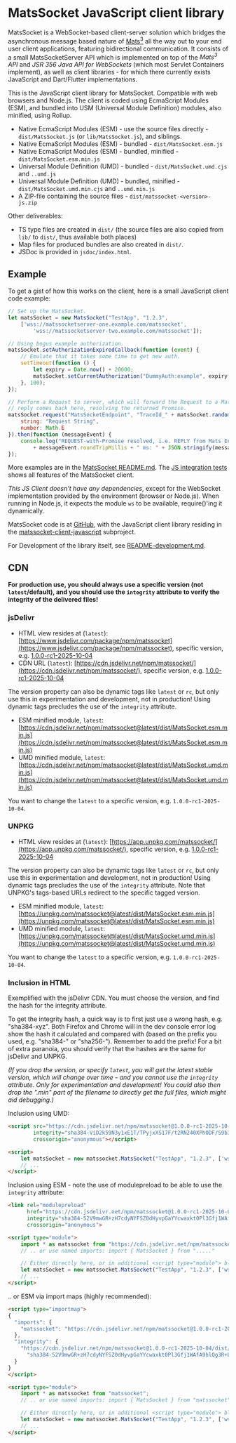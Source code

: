# MatsSocket JavaScript client library

MatsSocket is a WebSocket-based client-server solution which bridges the asynchronous message based nature
of [Mats<sup>3</sup>](https://mats3.io/) all the way out to your end user client applications, featuring bidirectional
communication. It consists of a small MatsSocketServer API which is implemented on top of the _Mats<sup>3</sup> API_ and
_JSR 356 Java API for WebSockets_ (which most Servlet Containers implement), as well as client libraries - for which
there currently exists JavaScript and Dart/Flutter implementations.

This is the JavaScript client library for MatsSocket. Compatible with web browsers and Node.js. The client is coded
using EcmaScript Modules (ESM), and bundled into USM (Universal Module Definition) modules, also minified, using Rollup.

* Native EcmaScript Modules (ESM) - use the source files directly - `dist/MatsSocket.js` (or `lib/MatsSocket.js`),
  and siblings.
* Native EcmaScript Modules (ESM) - bundled - `dist/MatsSocket.esm.js`
* Native EcmaScript Modules (ESM) - bundled, minified - `dist/MatsSocket.esm.min.js`
* Universal Module Definition (UMD) - bundled - `dist/MatsSocket.umd.cjs` and `..umd.js`
* Universal Module Definition (UMD) - bundled, minified - `dist/MatsSocket.umd.min.cjs` and `..umd.min.js`
* A ZIP-file containing the source files - `dist/matssocket-<version>-js.zip`

Other deliverables:
* TS type files are created in `dist/` (the source files are also copied from `lib/` to `dist/`, thus available both
  places)
* Map files for produced bundles are also created in `dist/`.
* JSDoc is provided in `jsdoc/index.html`.

## Example

To get a gist of how this works on the client, here is a small JavaScript client code example:

```javascript
// Set up the MatsSocket.
let matsSocket = new MatsSocket("TestApp", "1.2.3",
    ['wss://matssocketserver-one.example.com/matssocket',
        'wss://matssocketserver-two.example.com/matssocket']);

// Using bogus example authorization.
matsSocket.setAuthorizationExpiredCallback(function (event) {
    // Emulate that it takes some time to get new auth.
    setTimeout(function () {
        let expiry = Date.now() + 20000;
        matsSocket.setCurrentAuthorization("DummyAuth:example", expiry, 10000);
    }, 100);
});

// Perform a Request to server, which will forward the Request to a Mats endpoint, whose
// reply comes back here, resolving the returned Promise.
matsSocket.request("MatsSocketEndpoint", "TraceId_" + matsSocket.randomId(6), {
    string: "Request String",
    number: Math.E
}).then(function (messageEvent) {
    console.log("REQUEST-with-Promise resolved, i.e. REPLY from Mats Endpoint. Took "
        + messageEvent.roundTripMillis + " ms: " + JSON.stringify(messageEvent.data));
});
```
More examples are in the [MatsSocket README.md](https://github.com/centiservice/matssocket/blob/main/README.md).
The [JS integration tests](https://github.com/centiservice/matssocket/tree/main/matssocket-client-javascript/tests/src)
shows all features of the MatsSocket client.

*This JS Client doesn't have any dependencies*, except for the WebSocket implementation provided by the environment
(browser or Node.js). When running in Node.js, it expects the module `ws` to be available, require()'ing it dynamically.

MatsSocket code is at [GitHub](https://github.com/centiservice/matssocket), with the JavaScript client library residing
in the [matssocket-client-javascript](https://github.com/centiservice/matssocket/tree/main/matssocket-client-javascript)
subproject.

For Development of the library itself, see [README-development.md](https://github.com/centiservice/matssocket/blob/main/matssocket-client-javascript/client/README-development.md).

## CDN

**For production use, you should always use a specific version (not `latest`/default), and you should use the
`integrity` attribute to verify the integrity of the delivered files!**

### jsDelivr

* HTML view resides at (`latest`): [https://www.jsdelivr.com/package/npm/matssocket](https://www.jsdelivr.com/package/npm/matssocket),
specific version, e.g. [1.0.0-rc1-2025-10-04](https://www.jsdelivr.com/package/npm/matssocket?version=1.0.0-rc1-2025-10-04)
* CDN URL (`latest`): [https://cdn.jsdelivr.net/npm/matssocket/](https://cdn.jsdelivr.net/npm/matssocket/),
specific version, e.g. [1.0.0-rc1-2025-10-04](https://cdn.jsdelivr.net/npm/matssocket@1.0.0-rc1-2025-10-04/)

The version property can also be dynamic tags like `latest` or `rc`, but only use this in experimentation and
development, not in production! Using dynamic tags precludes the use of the `integrity` attribute.

* ESM minified module, `latest`: [https://cdn.jsdelivr.net/npm/matssocket@latest/dist/MatsSocket.esm.min.js](https://cdn.jsdelivr.net/npm/matssocket@latest/dist/MatsSocket.esm.min.js)
* UMD minified module, `latest`: [https://cdn.jsdelivr.net/npm/matssocket@latest/dist/MatsSocket.umd.min.js](https://cdn.jsdelivr.net/npm/matssocket@latest/dist/MatsSocket.umd.min.js)

You want to change the `latest` to a specific version, e.g. `1.0.0-rc1-2025-10-04`.

### UNPKG

* HTML view resides at (`latest`): [https://app.unpkg.com/matssocket/](https://app.unpkg.com/matssocket/),
specific version, e.g. [1.0.0-rc1-2025-10-04](https://app.unpkg.com/matssocket@1.0.0-rc1-2025-10-04/)

The version property can also be dynamic tags like `latest` or `rc`, but only use this in experimentation and
development, not in production! Using dynamic tags precludes the use of the `integrity` attribute.
Note that UNPKG's tags-based URLs redirect to the specific tagged version.

* ESM minified module, `latest`: [https://unpkg.com/matssocket@latest/dist/MatsSocket.esm.min.js](https://unpkg.com/matssocket@latest/dist/MatsSocket.esm.min.js)
* UMD minified module, `latest`: [https://unpkg.com/matssocket@latest/dist/MatsSocket.umd.min.js](https://unpkg.com/matssocket@latest/dist/MatsSocket.umd.min.js)

You want to change the `latest` to a specific version, e.g. `1.0.0-rc1-2025-10-04`.


### Inclusion in HTML

Exemplified with the jsDelivr CDN. You must choose the version, and find the hash for the integrity attribute.

To get the integrity hash, a quick way is to first just use a wrong hash, e.g. "sha384-xyz". Both Firefox and Chrome
will in the dev console error log show the hash it calculated and compared with (based on the prefix you used, e.g. 
"sha384-" or "sha256-"). Remember to add the prefix! For a bit of extra paranoia, you should verify that the hashes are
the same for jsDelivr and UNPKG.

_(If you drop the version, or specify `latest`, you will get the latest stable version, which will change over time -
and you cannot use the `integrity` attribute. Only for experimentation and development! You could also then drop the
".min" part of the filename to directly get the full files, which might aid debugging.)_

Inclusion using UMD:
```html
<script src="https://cdn.jsdelivr.net/npm/matssocket@1.0.0-rc1-2025-10-04/dist/MatsSocket.umd.min.js"
        integrity="sha384-ViD2k59N3y1xE1T/TPyjxXS17F/t2RN240XPhODF/S9b3wB/kZ+H1RLptGFjgEKF"
        crossorigin="anonymous"></script>

<script>
    let matsSocket = new matssocket.MatsSocket("TestApp", "1.2.3", ['ws://localhost:8080/matssocket']);
    // ...
</script>
```

Inclusion using ESM - note the use of modulepreload to be able to use the `integrity` attribute:
```html
<link rel="modulepreload"
      href="https://cdn.jsdelivr.net/npm/matssocket@1.0.0-rc1-2025-10-04/dist/MatsSocket.esm.min.js"
      integrity="sha384-52V9mwGR+zH7cdyNYFSZ0dHyvpGaYYcwaxkt0Pl3Gfj1WAfA9hlQg3R+LMgb3EX8"
      crossorigin="anonymous">

<script type="module">
    import * as matssocket from "https://cdn.jsdelivr.net/npm/matssocket@1.0.0-rc1-2025-10-04/dist/MatsSocket.esm.min.js";
    // .. or use named imports: import { MatsSocket } from "....."

    // Either directly here, or in additional <script type="module"> blocks:
    let matsSocket = new matssocket.MatsSocket("TestApp", "1.2.3", ['ws://localhost:8080/matssocket']);
    // ...
</script>

```

.. or ESM via import maps (highly recommended):
```html
<script type="importmap">
{
  "imports": {
    "matssocket": "https://cdn.jsdelivr.net/npm/matssocket@1.0.0-rc1-2025-10-04/dist/MatsSocket.esm.min.js"
  },
  "integrity": {
    "https://cdn.jsdelivr.net/npm/matssocket@1.0.0-rc1-2025-10-04/dist/MatsSocket.esm.min.js":
      "sha384-52V9mwGR+zH7cdyNYFSZ0dHyvpGaYYcwaxkt0Pl3Gfj1WAfA9hlQg3R+LMgb3EX8"
  }
}
</script>

<script type="module">
    import * as matssocket from "matssocket";
    // .. or use named imports: import { MatsSocket } from "matssocket"

    // Either directly here, or in additional <script type="module"> blocks:
    let matsSocket = new matssocket.MatsSocket("TestApp", "1.2.3", ['ws://localhost:8080/matssocket']);
    // ...
</script>
```
